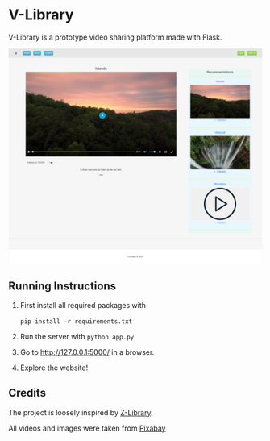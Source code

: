 # V-Library

V-Library is a prototype video sharing platform made with Flask. 


![Screenshot](https://raw.githubusercontent.com/DrSmCraft/V-Library/master/Screenshot.png)


## Running Instructions
1. First install all required packages with
   
   ```pip install -r requirements.txt```
2. Run the server with ```python app.py```
3. Go to http://127.0.0.1:5000/  in a browser.
4. Explore the website!

## Credits
The project is loosely inspired by [Z-Library](https://z-lib.org/).

All videos and images were taken from [Pixabay](https://pixabay.com/)
